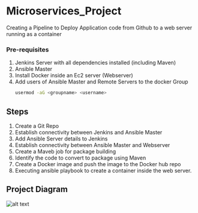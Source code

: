 # Microservices_Project
Creating a Pipeline to Deploy Application code from Github to a web server running as a container

### Pre-requisites
1. Jenkins Server with all dependencies installed (including Maven)
2. Ansible Master
3. Install Docker inside an Ec2 server (Webserver)
4. Add users of Ansible Master and Remote Servers to the docker Group
   ```sh
   usermod -aG <groupname> <username>
   ```

##  Steps
1. Create a Git Repo
2. Establish connectivity between Jenkins and Ansible Master
3. Add Ansible Server details to Jenkins
4. Establish connectivity between Ansible Master and Webserver
5. Create a Maveb job for package building
6. Identify the code to convert to package using Maven
7. Create a Docker image and push the image to the Docker hub repo
8. Executing ansible playbook to create a container inside the web server.

## Project Diagram 
![alt text](https://github.com/cloudtraineer/Microservices_Project/blob/master/MicroService_Project.jpg?raw=true)

